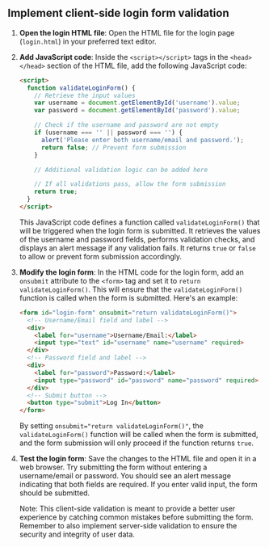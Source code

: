 

## Implement client-side login form validation

1. **Open the login HTML file**: Open the HTML file for the login page (`login.html`) in your preferred text editor.

2. **Add JavaScript code**: Inside the `<script></script>` tags in the `<head></head>` section of the HTML file, add the following JavaScript code:

   ```html
   <script>
     function validateLoginForm() {
       // Retrieve the input values
       var username = document.getElementById('username').value;
       var password = document.getElementById('password').value;
   
       // Check if the username and password are not empty
       if (username === '' || password === '') {
         alert('Please enter both username/email and password.');
         return false; // Prevent form submission
       }
   
       // Additional validation logic can be added here
   
       // If all validations pass, allow the form submission
       return true;
     }
   </script>
   ```

   This JavaScript code defines a function called `validateLoginForm()` that will be triggered when the login form is submitted. It retrieves the values of the username and password fields, performs validation checks, and displays an alert message if any validation fails. It returns `true` or `false` to allow or prevent form submission accordingly.

3. **Modify the login form**: In the HTML code for the login form, add an `onsubmit` attribute to the `<form>` tag and set it to `return validateLoginForm()`. This will ensure that the `validateLoginForm()` function is called when the form is submitted. Here's an example:

   ```html
   <form id="login-form" onsubmit="return validateLoginForm()">
     <!-- Username/Email field and label -->
     <div>
       <label for="username">Username/Email:</label>
       <input type="text" id="username" name="username" required>
     </div>
     <!-- Password field and label -->
     <div>
       <label for="password">Password:</label>
       <input type="password" id="password" name="password" required>
     </div>
     <!-- Submit button -->
     <button type="submit">Log In</button>
   </form>
   ```

   By setting `onsubmit="return validateLoginForm()"`, the `validateLoginForm()` function will be called when the form is submitted, and the form submission will only proceed if the function returns `true`.

4. **Test the login form**: Save the changes to the HTML file and open it in a web browser. Try submitting the form without entering a username/email or password. You should see an alert message indicating that both fields are required. If you enter valid input, the form should be submitted.

   Note: This client-side validation is meant to provide a better user experience by catching common mistakes before submitting the form. Remember to also implement server-side validation to ensure the security and integrity of user data.

